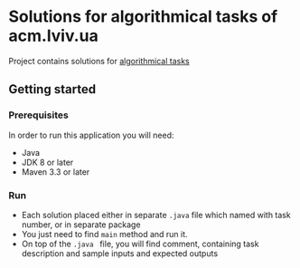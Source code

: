# Solutions for algorithmical tasks of acm.lviv.ua
Project contains solutions for  [algorithmical tasks](http://acm.lviv.ua/fusion/viewpage.php?page_id=22 "link to tasks")

## Getting started
### Prerequisites
In order to run this application you will need:

- Java
- JDK 8 or later
- Maven 3.3 or later	

### Run
 -  Each solution placed either in separate `.java` file which named with task number, or in separate package
 - You just need to find `main` method and run it. 
 - On top of the `.java ` file, you will find comment, containing task description and sample inputs and expected outputs
